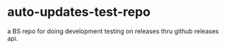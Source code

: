 # auto-updates-test-repo
a BS repo for doing development testing on releases thru github releases api.

